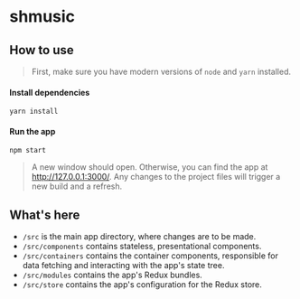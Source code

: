 # shmusic

## How to use

> First, make sure you have modern versions of `node` and `yarn` installed.

#### Install dependencies

```Shell
yarn install
```

#### Run the app

```Shell
npm start
```

> A new window should open. Otherwise, you can find the app at
http://127.0.0.1:3000/. Any changes to the project files will trigger a new build and a refresh.


## What's here

* `/src` is the main app directory, where changes are to be made.
* `/src/components` contains stateless, presentational components.
* `/src/containers` contains the container components, responsible for data fetching and interacting with the app's state tree.
* `/src/modules` contains the app's Redux bundles.
* `/src/store` contains the app's configuration for the Redux store.
